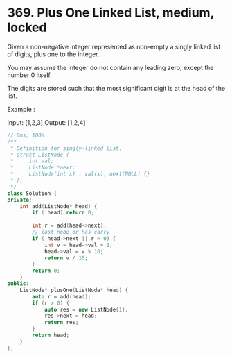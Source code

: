 # 369. Plus One Linked List, medium, locked
Given a non-negative integer represented as non-empty a singly linked list of digits, plus one to the integer.

You may assume the integer do not contain any leading zero, except the number 0 itself.

The digits are stored such that the most significant digit is at the head of the list.

Example :

Input: [1,2,3]
Output: [1,2,4]

```c++
// 0ms, 100%
/**
 * Definition for singly-linked list.
 * struct ListNode {
 *     int val;
 *     ListNode *next;
 *     ListNode(int x) : val(x), next(NULL) {}
 * };
 */
class Solution {
private:
    int add(ListNode* head) {
        if (!head) return 0;
        
        int r = add(head->next);
        // last node or has carry
        if (!head->next || r > 0) {
            int v = head->val + 1;
            head->val = v % 10;
            return v / 10;
        }
        return 0;
    }
public:
    ListNode* plusOne(ListNode* head) {
        auto r = add(head);
        if (r > 0) {
            auto res = new ListNode(1);
            res->next = head;
            return res;
        }
        return head;
    }
};
```